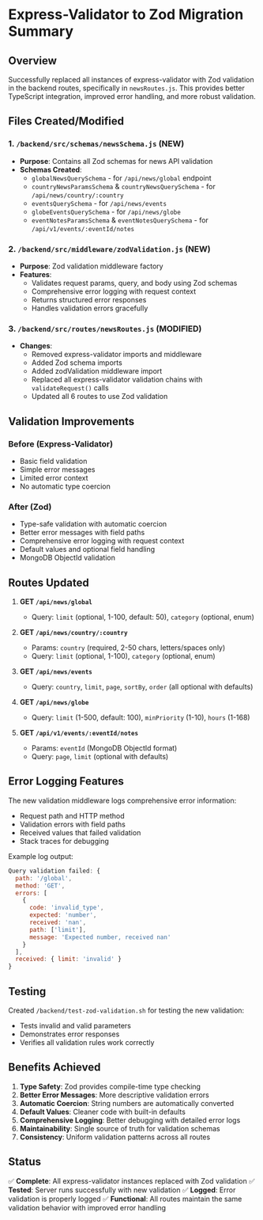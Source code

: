 # Express-Validator to Zod Migration Summary

## Overview
Successfully replaced all instances of express-validator with Zod validation in the backend routes, specifically in `newsRoutes.js`. This provides better TypeScript integration, improved error handling, and more robust validation.

## Files Created/Modified

### 1. `/backend/src/schemas/newsSchema.js` (NEW)
- **Purpose**: Contains all Zod schemas for news API validation
- **Schemas Created**:
  - `globalNewsQuerySchema` - for `/api/news/global` endpoint
  - `countryNewsParamsSchema` & `countryNewsQuerySchema` - for `/api/news/country/:country`
  - `eventsQuerySchema` - for `/api/news/events`
  - `globeEventsQuerySchema` - for `/api/news/globe`
  - `eventNotesParamsSchema` & `eventNotesQuerySchema` - for `/api/v1/events/:eventId/notes`

### 2. `/backend/src/middleware/zodValidation.js` (NEW)
- **Purpose**: Zod validation middleware factory
- **Features**:
  - Validates request params, query, and body using Zod schemas
  - Comprehensive error logging with request context
  - Returns structured error responses
  - Handles validation errors gracefully

### 3. `/backend/src/routes/newsRoutes.js` (MODIFIED)
- **Changes**:
  - Removed express-validator imports and middleware
  - Added Zod schema imports
  - Added zodValidation middleware import
  - Replaced all express-validator validation chains with `validateRequest()` calls
  - Updated all 6 routes to use Zod validation

## Validation Improvements

### Before (Express-Validator)
- Basic field validation
- Simple error messages
- Limited error context
- No automatic type coercion

### After (Zod)
- Type-safe validation with automatic coercion
- Better error messages with field paths
- Comprehensive error logging with request context
- Default values and optional field handling
- MongoDB ObjectId validation

## Routes Updated

1. **GET `/api/news/global`**
   - Query: `limit` (optional, 1-100, default: 50), `category` (optional, enum)

2. **GET `/api/news/country/:country`**
   - Params: `country` (required, 2-50 chars, letters/spaces only)
   - Query: `limit` (optional, 1-100), `category` (optional, enum)

3. **GET `/api/news/events`**
   - Query: `country`, `limit`, `page`, `sortBy`, `order` (all optional with defaults)

4. **GET `/api/news/globe`**
   - Query: `limit` (1-500, default: 100), `minPriority` (1-10), `hours` (1-168)

5. **GET `/api/v1/events/:eventId/notes`**
   - Params: `eventId` (MongoDB ObjectId format)
   - Query: `page`, `limit` (optional with defaults)

## Error Logging Features

The new validation middleware logs comprehensive error information:
- Request path and HTTP method
- Validation errors with field paths
- Received values that failed validation
- Stack traces for debugging

Example log output:
```javascript
Query validation failed: {
  path: '/global',
  method: 'GET',
  errors: [
    {
      code: 'invalid_type',
      expected: 'number',
      received: 'nan',
      path: ['limit'],
      message: 'Expected number, received nan'
    }
  ],
  received: { limit: 'invalid' }
}
```

## Testing

Created `/backend/test-zod-validation.sh` for testing the new validation:
- Tests invalid and valid parameters
- Demonstrates error responses
- Verifies all validation rules work correctly

## Benefits Achieved

1. **Type Safety**: Zod provides compile-time type checking
2. **Better Error Messages**: More descriptive validation errors
3. **Automatic Coercion**: String numbers are automatically converted
4. **Default Values**: Cleaner code with built-in defaults
5. **Comprehensive Logging**: Better debugging with detailed error logs
6. **Maintainability**: Single source of truth for validation schemas
7. **Consistency**: Uniform validation patterns across all routes

## Status
✅ **Complete**: All express-validator instances replaced with Zod validation
✅ **Tested**: Server runs successfully with new validation
✅ **Logged**: Error validation is properly logged
✅ **Functional**: All routes maintain the same validation behavior with improved error handling
